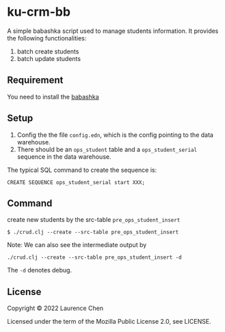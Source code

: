 # ku-crm-bb
A simple babashka script used to manage students information.
It provides the following functionalities:

1. batch create students
2. batch update students

## Requirement
You need to install the [babashka](https://github.com/babashka/babashka)

## Setup
1. Config the the file `config.edn`, which is the config pointing to the data warehouse.
2. There should be an `ops_student` table and a `ops_student_serial` sequence in the data warehouse.

The typical SQL command to create the sequence is:
```
CREATE SEQUENCE ops_student_serial start XXX;
```

## Command

create new students by the src-table `pre_ops_student_insert`
```
$ ./crud.clj --create --src-table pre_ops_student_insert
```
Note:
We can also see the intermediate output by
```
./crud.clj --create --src-table pre_ops_student_insert -d 
```

The `-d` denotes debug.

## License

Copyright &copy; 2022 Laurence Chen

Licensed under the term of the Mozilla Public License 2.0, see LICENSE.
